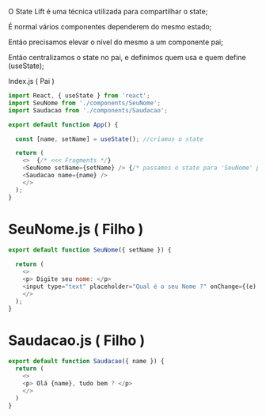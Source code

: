 O State Lift é uma técnica utilizada para compartilhar o state;

É normal vários componentes dependerem do mesmo estado;

Então precisamos elevar o nível do mesmo a um componente pai;

Então centralizamos o state no pai, e definimos quem usa e quem define (useState);


Index.js ( Pai )
```js
import React, { useState } from 'react';
import SeuNome from './components/SeuNome';
import Saudacao from './components/Saudacao';

export default function App() {

  const [name, setName] = useState(); //criamos o state

  return (
    <>  {/* <<< Fragments */}
    <SeuNome setName={setName} /> {/* passamos o state para 'SeuNome' pelas props */}
    <Saudacao name={name} />
    </>
  );
}
```

# SeuNome.js ( Filho )
```js
export default function SeuNome({ setName }) {

  return (
    <>
    <p> Digite seu nome: </p>
    <input type="text" placeholder="Qual é o seu Nome ?" onChange={(e) => setName(e.target.value)} />
    </>
  );
}
```

# Saudacao.js ( Filho )
```js
export default function Saudacao({ name }) {
  return (
    <>
    <p> Olá {name}, tudo bem ? </p>
    </>
  )
}
```
